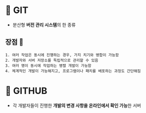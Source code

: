 # 📌 GIT

- 분산형 **버전 관리 시스템**의 한 종류

## 장점 📝
    1. 여러 작업은 동시에 진행하는 경우, 가지 치기와 병합이 가능함
    2. 개발자와 서버 저장소를 독립적으로 관리할 수 있음
    3. 여러 명이 동시에 작업하는 병렬 개발이 가능함
    4. 체계적인 개발이 가능해지고, 프로그램이나 패치를 배포하는 과정도 간단해짐

# 📃 GITHUB

- 각 개발자들이 진행한 **개발의 변경 사항을 온라인에서 확인 가능**한 서버
